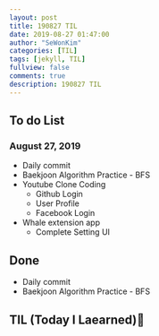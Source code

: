 ```yaml
---
layout: post
title: 190827 TIL
date: 2019-08-27 01:47:00
author: "SeWonKim"
categories: [TIL]
tags: [jekyll, TIL]
fullview: false
comments: true
description: 190827 TIL
---
```


## To do List

### August 27, 2019

- Daily commit
- Baekjoon Algorithm Practice - BFS
- Youtube Clone Coding
  - Github Login
  - User Profile
  - Facebook Login
- Whale extension app
  - Complete Setting UI

## Done

- Daily commit
- Baekjoon Algorithm Practice - BFS

## TIL (Today I Laearned)🤔
